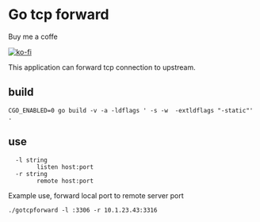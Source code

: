 # Go tcp forward

Buy me a coffe

[![ko-fi](https://ko-fi.com/img/githubbutton_sm.svg)](https://ko-fi.com/M4M54KKIF)

This application can forward tcp connection to upstream.
## build

```
CGO_ENABLED=0 go build -v -a -ldflags ' -s -w  -extldflags "-static"' .
```

## use

```
  -l string
    	listen host:port
  -r string
    	remote host:port

```

Example use, forward local port to remote server port

```
./gotcpforward -l :3306 -r 10.1.23.43:3316
```

